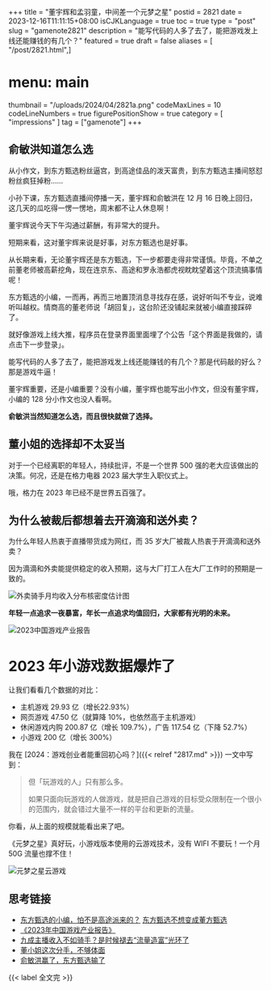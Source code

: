 +++
title = "董宇辉和孟羽童，中间差一个元梦之星"
postid = 2821
date = 2023-12-16T11:11:15+08:00
isCJKLanguage = true
toc = true
type = "post"
slug = "gamenote2821"
description = "能写代码的人多了去了，能把游戏发上线还能赚钱的有几个？"
featured = true
draft = false
aliases = [ "/post/2821.html",]
# menu: main
thumbnail = "/uploads/2024/04/2821a.png"
codeMaxLines = 10
codeLineNumbers = true
figurePositionShow = true
category = [ "impressions" ]
tag = ["gamenote"]
+++

## 俞敏洪知道怎么选

从小作文，到东方甄选粉丝逼宫，到高途佳品的泼天富贵，到东方甄选主播间怒怼粉丝疯狂掉粉…… <!--more-->

小孙下课，东方甄选直播间停播一天，董宇辉和俞敏洪在 12 月 16 日晚上回归，这几天的瓜吃得一愣一愣地，周末都不让人休息啊！

董宇辉说今天下午沟通过薪酬，有非常大的提升。

短期来看，这对董宇辉来说是好事，对东方甄选也是好事。

从长期来看，无论董宇辉还是东方甄选，下一步都要走得非常谨慎。毕竟，不单之前董老师被高薪挖角，现在连京东、高途和罗永浩都虎视眈眈望着这个顶流搞事情呢！

东方甄选的小编，一而再，再而三地置顶消息寻找存在感，说好听叫不专业，说难听叫越权。情商高的董老师说「胡回复」，这台阶还没铺起来就被小编直接踩碎了。

就好像游戏上线大推，程序员在登录界面里面埋了个公告「这个界面是我做的，请点击下一步登录」。

能写代码的人多了去了，能把游戏发上线还能赚钱的有几个？那是代码敲的好么？那是游戏牛逼！

董宇辉重要，还是小编重要？没有小编，董宇辉也能写出小作文，但没有董宇辉，小编的 128 分小作文也没人看啊。

**俞敏洪当然知道怎么选，而且很快就做了选择。**

## 董小姐的选择却不太妥当

对于一个已经离职的年轻人，持续批评，不是一个世界 500 强的老大应该做出的决策。何况，还是在格力电器 2023 届大学生入职仪式上。

哦，格力在 2023 年已经不是世界五百强了。

## 为什么被裁后都想着去开滴滴和送外卖？

为什么年轻人热衷于直播带货成为网红，而 35 岁大厂被裁人热衷于开滴滴和送外卖？

因为滴滴和外卖能提供稳定的收入预期，这与大厂打工人在大厂工作时的预期是一致的。

![外卖骑手月均收入分布核密度估计图](/uploads/2023/12/2821a.png)

**年轻一点追求一夜暴富，年长一点追求均值回归，大家都有光明的未来。**

![2023中国游戏产业报告](/uploads/2023/12/2821b.png)

# 2023 年小游戏数据爆炸了

让我们看看几个数据的对比：

- 主机游戏 29.93 亿（增长22.93%）
- 网页游戏 47.50 亿（就算降 10%，也依然高于主机游戏）
- 休闲游戏内购 200.87 亿（增长 109.7%），广告 117.54 亿（下降 52.7%）
- 小游戏 200 亿（增长 300%）

我在 [2024：游戏创业者能重回初心吗？]({{< relref "2817.md" >}}) 一文中写到：

> 但「玩游戏的人」只有那么多。
>
> 如果只面向玩游戏的人做游戏，就是把自己游戏的目标受众限制在一个很小的范围内，就会错过大量不一样的平台和更新的流量。

你看，从上面的规模就能看出来了吧。

《元梦之星》真好玩，小游戏版本使用的云游戏技术，没有 WIFI 不要玩！一个月 50G 流量也撑不住！

![元梦之星云游戏](/uploads/2023/12/2821c.png)

## 思考链接

- [东方甄选的小编，怕不是高途派来的？](https://mp.weixin.qq.com/s/leoB1KnhH39-DFkK-TjLHA)
[东方甄选不想变成董方甄选](https://mp.weixin.qq.com/s/B5QbR8WEjS8-1jhbtCFFfw)
- [《2023年中国游戏产业报告》](https://mp.weixin.qq.com/s/EB9-IaHNy3G5qitswnFzPQ)
- [九成主播收入不如骑手？是时候褪去“流量造富”光环了](https://mp.weixin.qq.com/s/RYcW7cw-0QWb7rf-oiCmWQ)
- [董小姐这次分手，不够体面](https://mp.weixin.qq.com/s/SD4x_q_jNlgzEIuzLVNmGA)
- [俞敏洪赢了，东方甄选输了](https://mp.weixin.qq.com/s/VOaJx28IXqomLIPZN7MFRg)

{{< label 全文完 >}}